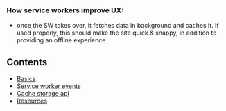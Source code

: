 ### How service workers improve UX:

- once the SW takes over, it fetches data in background and caches it. If used properly, this should make the site quick & snappy, in addition to providing an offline experience

## Contents

- [Basics](basics.md)
- [Service worker events](sw-events.md)
- [Cache storage api](caches.md)
- [Resources](resources.md)